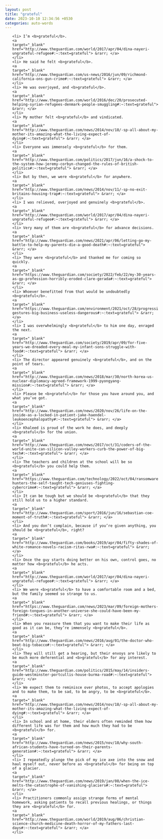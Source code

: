 ```yaml
---
layout: post
title: "grateful"
date: 2023-10-10 12:34:56 +0530
categories: auto-words
---
```

<ol>

    <li> I’m <b>grateful</b>.
    <a 
    target="_blank" 
    href="http://www.theguardian.com/world/2017/apr/04/dina-nayeri-ungrateful-refugee#:~:text=grateful"> &rarr; </a>
    </li>
    <li> He said he felt <b>grateful</b>.
    <a 
    target="_blank" 
    href="http://www.theguardian.com/us-news/2016/jun/09/richmond-california-ons-gun-crime#:~:text=grateful"> &rarr; </a>
    </li>
    <li> He was overjoyed, and <b>grateful</b>.
    <a 
    target="_blank" 
    href="http://www.theguardian.com/world/2016/dec/20/prosecuted-helping-syrian-refugees-denmark-people-smuggling#:~:text=grateful"> &rarr; </a>
    </li>
    <li> My mother felt <b>grateful</b> and vindicated.
    <a 
    target="_blank" 
    href="http://www.theguardian.com/news/2014/nov/18/-sp-all-about-my-mother-its-amazing-what-the-living-expect-of-dying#:~:text=grateful"> &rarr; </a>
    </li>
    <li> Everyone was immensely <b>grateful</b> for them.
    <a 
    target="_blank" 
    href="http://www.theguardian.com/politics/2017/jun/16/a-shock-to-the-system-how-jeremy-corbyn-changed-the-rules-of-british-politics#:~:text=grateful"> &rarr; </a>
    </li>
    <li> But by then, we were <b>grateful</b> for anywhere.
    <a 
    target="_blank" 
    href="http://www.theguardian.com/news/2014/nov/11/-sp-no-exit-britains-housing-trap#:~:text=grateful"> &rarr; </a>
    </li>
    <li> I was relieved, overjoyed and genuinely <b>grateful</b>.
    <a 
    target="_blank" 
    href="http://www.theguardian.com/world/2017/apr/04/dina-nayeri-ungrateful-refugee#:~:text=grateful"> &rarr; </a>
    </li>
    <li> Very many of them are <b>grateful</b> for advance decisions.
    <a 
    target="_blank" 
    href="http://www.theguardian.com/news/2021/apr/06/letting-go-my-battle-to-help-my-parents-die-a-good-death#:~:text=grateful"> &rarr; </a>
    </li>
    <li> They were <b>grateful</b> and thanked me for coming so quickly.
    <a 
    target="_blank" 
    href="https://www.theguardian.com/society/2022/feb/22/my-30-years-as-gp-profession-horribly-eroded-clare-gerada#:~:text=grateful"> &rarr; </a>
    </li>
    <li> Whoever benefitted from that would be undoubtedly <b>grateful</b>.
    <a 
    target="_blank" 
    href="https://www.theguardian.com/environment/2021/oct/28/progressive-gestures-big-business-useless-dangerous#:~:text=grateful"> &rarr; </a>
    </li>
    <li> I was overwhelmingly <b>grateful</b> to him one day, enraged the next.
    <a 
    target="_blank" 
    href="http://www.theguardian.com/society/2019/apr/09/for-five-years-we-dreaded-every-meal-my-infant-sons-struggle-with-food#:~:text=grateful"> &rarr; </a>
    </li>
    <li> The director appeared genuinely <b>grateful</b>, and on the point of tears.
    <a 
    target="_blank" 
    href="http://www.theguardian.com/news/2018/mar/30/north-korea-us-nuclear-diplomacy-agreed-framework-1999-pyongyang-mission#:~:text=grateful"> &rarr; </a>
    </li>
    <li> Please be <b>grateful</b> for those you have around you, and what you’ve got.
    <a 
    target="_blank" 
    href="http://www.theguardian.com/news/2020/nov/26/life-on-the-inside-as-a-locked-in-patient-jake-haendel-leukoencephalopathy#:~:text=grateful"> &rarr; </a>
    </li>
    <li> Khaleed is proud of the work he does, and deeply <b>grateful</b> for the union.
    <a 
    target="_blank" 
    href="http://www.theguardian.com/news/2017/oct/31/coders-of-the-world-unite-can-silicon-valley-workers-curb-the-power-of-big-tech#:~:text=grateful"> &rarr; </a>
    </li>
    <li> The teachers and children at the school will be so <b>grateful</b> you could help them.
    <a 
    target="_blank" 
    href="https://www.theguardian.com/technology/2022/oct/04/ransomware-hunters-the-self-taught-tech-geniuses-fighting-cybercrime#:~:text=grateful"> &rarr; </a>
    </li>
    <li> It can be tough but we should be <b>grateful</b> that they still hold us to a higher standard.
    <a 
    target="_blank" 
    href="http://www.theguardian.com/sport/2016/jun/16/sebastian-coe-moment-of-truth#:~:text=grateful"> &rarr; </a>
    </li>
    <li> And you don’t complain, because if you’re given anything, you should be <b>grateful</b>, right?
    <a 
    target="_blank" 
    href="http://www.theguardian.com/books/2019/apr/04/fifty-shades-of-white-romance-novels-racism-ritas-rwa#:~:text=grateful"> &rarr; </a>
    </li>
    <li> Once the guy starts doing better on his own, control goes, no matter how <b>grateful</b> he acts.
    <a 
    target="_blank" 
    href="http://www.theguardian.com/world/2017/apr/04/dina-nayeri-ungrateful-refugee#:~:text=grateful"> &rarr; </a>
    </li>
    <li> We were <b>grateful</b> to have a comfortable room and a bed, but the family seemed so strange to us.
    <a 
    target="_blank" 
    href="https://www.theguardian.com/news/2023/mar/09/foreign-mothers-foreign-tongues-in-another-universe-she-could-have-been-my-friend#:~:text=grateful"> &rarr; </a>
    </li>
    <li> When you reassure them that you want to make their life as good as it can be, they’re immensely <b>grateful</b>.
    <a 
    target="_blank" 
    href="http://www.theguardian.com/news/2016/aug/01/the-doctor-who-beat-big-tobacco#:~:text=grateful"> &rarr; </a>
    </li>
    <li> They will still get a hearing, but their envoys are likely to be much more deferential and <b>grateful</b> for any interest.
    <a 
    target="_blank" 
    href="http://www.theguardian.com/politics/2015/may/14/insiders-guide-westminster-portcullis-house-burma-road#:~:text=grateful"> &rarr; </a>
    </li>
    <li> We expect them to reminisce over photos, to accept apologies and to make them, to be sad, to be angry, to be <b>grateful</b>.
    <a 
    target="_blank" 
    href="http://www.theguardian.com/news/2014/nov/18/-sp-all-about-my-mother-its-amazing-what-the-living-expect-of-dying#:~:text=grateful"> &rarr; </a>
    </li>
    <li> In school and at home, their elders often reminded them how different life was for them and how much they had to be <b>grateful</b> for.
    <a 
    target="_blank" 
    href="http://www.theguardian.com/news/2015/nov/18/why-south-african-students-have-turned-on-their-parents-generation#:~:text=grateful"> &rarr; </a>
    </li>
    <li> I repeatedly plunge the pick of my ice axe into the snow and haul myself out, never before as <b>grateful</b> for being on top of a glacier.
    <a 
    target="_blank" 
    href="http://www.theguardian.com/news/2019/jan/08/when-the-ice-melts-the-catastrophe-of-vanishing-glaciers#:~:text=grateful"> &rarr; </a>
    </li>
    <li> Practitioners commonly assign strange forms of mental homework, asking patients to recall previous healings, or things they are <b>grateful</b> for.
    <a 
    target="_blank" 
    href="http://www.theguardian.com/world/2019/aug/06/christian-science-church-medicine-death-horror-of-my-fathers-last-days#:~:text=grateful"> &rarr; </a>
    </li>
